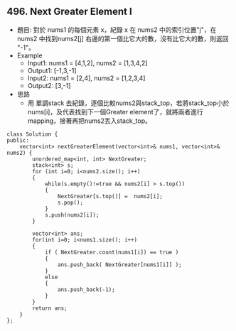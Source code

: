 ## 496. Next Greater Element I
- 題目: 對於 nums1 的每個元素 x，紀錄 x 在 nums2 中的索引位置"j"，在 nums2 中找到nums2[j] 右邊的第一個比它大的數，沒有比它大的數，則返回 "-1"。
- Example
    - Input1: nums1 = [4,1,2], nums2 = [1,3,4,2]
    - Output1: [-1,3,-1]
    - Input2: nums1 = [2,4], nums2 = [1,2,3,4]
    - Output2: [3,-1]
- 思路
    - 用 單調stack 去紀錄，逐個比較nums2與stack_top，若將stack_top小於 nums[i]，及代表找到下一個Greater element了，就將兩者進行mapping，接著再把nums2丟入stack_top。
```
class Solution {
public:
    vector<int> nextGreaterElement(vector<int>& nums1, vector<int>& nums2) {
        unordered_map<int, int> NextGreater;
        stack<int> s;
        for (int i=0; i<nums2.size(); i++)
        {
            while(s.empty()!=true && nums2[i] > s.top())
            {
                NextGreater[s.top()] =  nums2[i];
                s.pop();
            }
            s.push(nums2[i]);
        }

        vector<int> ans;
        for(int i=0; i<nums1.size(); i++)
        {
            if ( NextGreater.count(nums1[i]) == true )
            {
                ans.push_back( NextGreater[nums1[i]] );
            }
            else
            {
                ans.push_back(-1);
            }
        }
        return ans;
    }
};
```
